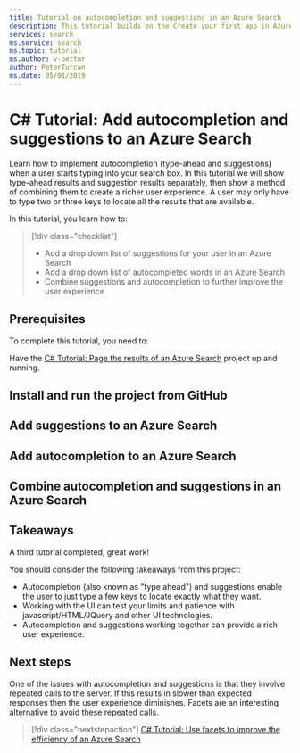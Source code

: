 ```yaml
---
title: Tutorial on autocompletion and suggestions in an Azure Search
description: This tutorial builds on the Create your first app in Azure Search tutorial and the paging tutorial, to add autocompletion and suggestions.
services: search
ms.service: search
ms.topic: tutorial
ms.author: v-pettur
author: PeterTurcan
ms.date: 05/01/2019
---
```


# C# Tutorial: Add autocompletion and suggestions to an Azure Search

Learn how to implement autocompletion (type-ahead and suggestions) when a user starts typing into your search box. In this tutorial we will show type-ahead results and suggestion results separately, then show a method of combining them to create a richer user experience. A user may only have to type two or three keys to locate all the results that are available.

In this tutorial, you learn how to:
> [!div class="checklist"]
> * Add a drop down list of suggestions for your user in an Azure Search
> * Add a drop down list of autocompleted words in an Azure Search
> * Combine suggestions and autocompletion to further improve the user experience

## Prerequisites

To complete this tutorial, you need to:

Have the [C# Tutorial: Page the results of an Azure Search](tutorial-csharp-paging.md) project up and running.

## Install and run the project from GitHub

## Add suggestions to an Azure Search

## Add autocompletion to an Azure Search

## Combine autocompletion and suggestions in an Azure Search

## Takeaways

A third tutorial completed, great work!

You should consider the following takeaways from this project:

* Autocompletion (also known as "type ahead") and suggestions enable the user to just type a few keys to locate exactly what they want.
* Working with the UI can test your limits and patience with javascript/HTML/JQuery and other UI technologies.
* Autocompletion and suggestions working together can provide a rich user experience.


## Next steps

One of the issues with autocompletion and suggestions is that they involve repeated calls to the server. If this results in slower than expected responses then the user experience diminishes. Facets are an interesting alternative to avoid these repeated calls.

> [!div class="nextstepaction"]
> [C# Tutorial: Use facets to improve the efficiency of an Azure Search](tutorial-csharp-facets.md)